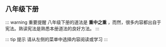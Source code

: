 ## 八年级下册

::: warning 重要提醒 八年级下册的道法是 **重中之重** ，而然，很多内容都出自于宪法。熟读宪法是熟悉本册道法的良好方法。 :::

::: tip 提示
请从左侧的菜单中选择内容阅读或学习
:::
